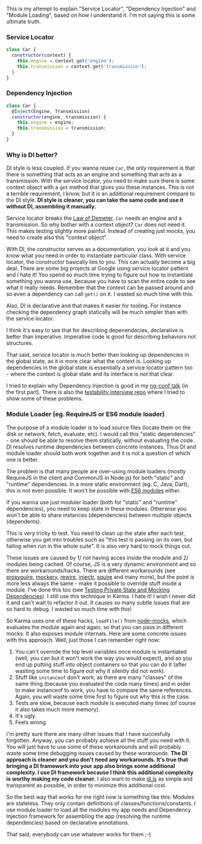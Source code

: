 This is my attempt to explain "Service Locator", "Dependency Injection" and "Module Loading", based on how I understand it. I'm not saying this is some ultimate truth.

### Service Locator

```js
class Car {
  constructor(context) {
    this.engine = context.get('engine');
    this.transmission = context.get('transmission');
  }
}
```



### Dependency Injection

```js
class Car {
  @Inject(Engine, Transmission)
  constructor(engine, transmission) {
    this.engine = engine;
    this.transmission = transmission;
  }
}
```


### Why is DI better?
DI style is less coupled. If you wanna reuse `Car`, the only requirement is that there is something that acts as an engine and something that acts as a transmission. With the service locator, you need to make sure there is some context object with a `get` method that gives you these instances. This is not a terrible requirement, I know, but it is an additional requirement compare to the DI style. **DI style is cleaner, you can take the same code and use it without DI, assembling it manually.**

Service locator breaks the [Law of Demeter]. `Car` needs an engine and a transmission. So why bother with a context object? `Car` does not need it. This makes testing slightly more painful. Instead of creating just mocks, you need to create also this "context object".

With DI, the constructor serves as a documentation, you look at it and you know what you need in order to instantiate particular class. With service locator, the constructor basically lies to you. This can actually become a big deal. There are some big projects at Google using service locator pattern and I hate it! You spend so much time trying to figure out how to instantiate something you wanna use, because you have to scan the entire code to see what it really needs. Remember that the context can be passed around and so even a dependency can call `get()` on it. I wasted so much time with this.

Also, DI is declarative and that makes it easier for tooling. For instance checking the dependency graph statically will be much simpler than with the service locator.

I think it's easy to see that for describing depenendecies, declarative is better than imperative. Imperative code is good for describing behaviors not structures.

That said, service locator is much better than looking up dependencies in the global state, as it is more clear what the context is. Looking up dependencies in the global state is essentially a service locator pattern too - where the context is global state and its interface is not that clear.

I tried to explain why Dependency Injection is good in my [ng-conf talk] (in the first part). There is also the [testability interview repo] where I tried to show some of these problems.



### Module Loader (eg. RequireJS or ES6 module loader)
The purpose of a module loader is to load source files (locate them on the disk or network, fetch, evaluate, etc). I would call this "static dependencies" - one should be able to resolve them statically, without evaluating the code. DI resolves runtime dependencies between concrete instances. Thus DI and module loader should both work together and it is not a question of which one is better.

The problem is that many people are over-using module loaders (mostly RequireJS in the client and CommonJS in Node.js) for both "static" and "runtime" dependencies. In a more static environment (eg. C, Java, Dart), this is not even possible. It won't be possible with [ES6 modules] either.

If you wanna use just moduler loader (both for "static" and "runtime" dependencies), you need to keep state in these modules. Otherwise you won't be able to share instances (dependencies) between multiple objects (dependents).

This is very tricky to test. You need to clean up the state after each test, otherwise you get into troubles such as "this test is passing on its own, but failing when run in the whole suite". It is also very hard to mock things out.

These issues are caused by 1/ not having acces inside the module and 2/ modules being cached. Of course, JS is a very dynamic environment and so there are workarounds/hacks. There are different workarounds (see [proxyquire](https://github.com/thlorenz/proxyquire), [mockery](https://github.com/mfncooper/mockery), [rewire](https://github.com/jhnns/rewire), [injectr](https://github.com/nathanmacinnes/injectr), [squire](https://github.com/iammerrick/Squire.js/) and many more), but the point is more less always the same - make it possible to override stuff inside a module. I've done this too (see [Testing Private State and Mocking Dependencies]). I still use this technique in Karma. I hate it! I wish I never did it and can't wait to refactor it out. It causes so many subtle issues that are so hard to debug. I wasted so much time with this!

So Karma uses one of these hacks, `loadFile()` from [node-mocks], which evaluates the module again and again, so that you can pass in different mocks. It also exposes module internals. Here are some concrete issues with this approach. Well, just those I can remember right now:

1. You can't override the top level variables once module is instantiated (well, you can but it won't work the way you would expect), and so you end up putting stuff into object containers so that you can do it (after wasting some time to figure out why it silently did not work).
2. Stuff like `instanceof` don't work, as there are many "classes" of the same thing (because you evaluated the code many times) and in order to make instanceof to work, you have to compare the same references. Again, you will waste some time first to figure out why this is the case.
3. Tests are slow, because each module is executed many times (of course it also takes much more memory).
4. It's ugly.
5. Feels wrong.

I'm pretty sure there are many other issues that I have succesfully forgotten. Anyway, you can probably achieve all the stuff you need with it. You will just have to use some of these workarounds and will probably waste some time debugging issues caused by these worarounds. **The DI approach is cleaner and you don't need any workarounds. It's true that bringing a DI framework into your app also brings some additional complexity. I use DI framework because I think this additional complexity is worthy making my code cleaner.** I also want to make [di.js] as simple and transparent as possible, in order to minimize this additional cost.

So the best way that works for me right now is something like this: Modules are stateless. They only contain definitions of classes/functions/constants. I use module loader to load all the modules my app needs and Dependency Injection framework for assembling the app (resolving the runtime dependencies) based on declarative annotations.

That said, everybody can use whatever works for them ;-)


[Law of Demeter]: http://en.wikipedia.org/wiki/Law_of_Demeter
[ng-conf talk]: http://www.youtube.com/watch?v=_OGGsf1ZXMs
[testability interview repo]: https://github.com/vojtajina/testability-interview
[ES6 modules]: http://wiki.ecmascript.org/doku.php?id=harmony:modules
[Testing Private State and Mocking Dependencies]: http://howtonode.org/testing-private-state-and-mocking-deps
[node-mocks]: https://github.com/vojtajina/node-mocks
[di.js]: https://github.com/angular/di.js
